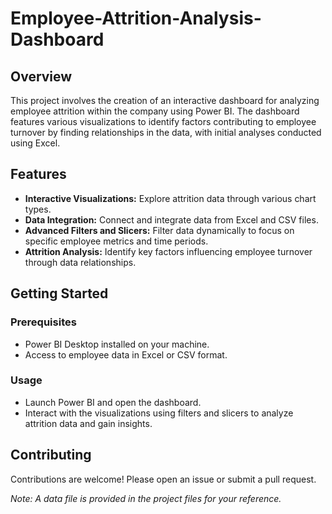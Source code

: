 # Employee-Attrition-Analysis-Dashboard

## Overview
This project involves the creation of an interactive dashboard for analyzing employee attrition within the company using Power BI. The dashboard features various visualizations to identify factors contributing to employee turnover by finding relationships in the data, with initial analyses conducted using Excel.

## Features
- **Interactive Visualizations:** Explore attrition data through various chart types.
- **Data Integration:** Connect and integrate data from Excel and CSV files.
- **Advanced Filters and Slicers:** Filter data dynamically to focus on specific employee metrics and time periods.
- **Attrition Analysis:** Identify key factors influencing employee turnover through data relationships.

## Getting Started

### Prerequisites
- Power BI Desktop installed on your machine.
- Access to employee data in Excel or CSV format.

### Usage
- Launch Power BI and open the dashboard.
- Interact with the visualizations using filters and slicers to analyze attrition data and gain insights.

## Contributing
Contributions are welcome! Please open an issue or submit a pull request.

*Note: A data file is provided in the project files for your reference.*
